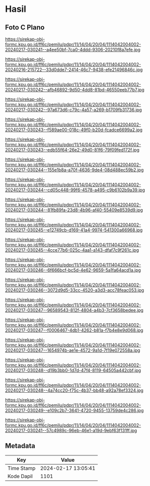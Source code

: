 # Hasil

## Foto C Plano

https://sirekap-obj-formc.kpu.go.id/ff6c/pemilu/pdpr/11/14/04/20/04/1114042004002-20240217-030241--a4ee50bf-7ca0-4ddd-9306-20210f8a7efe.jpg

https://sirekap-obj-formc.kpu.go.id/ff6c/pemilu/pdpr/11/14/04/20/04/1114042004002-20240216-215722--33d0dde7-2414-46c7-9438-efe21496846c.jpg

https://sirekap-obj-formc.kpu.go.id/ff6c/pemilu/pdpr/11/14/04/20/04/1114042004002-20240217-030242--afb46892-9d50-4dd8-81bd-46550eeb77b7.jpg

https://sirekap-obj-formc.kpu.go.id/ff6c/pemilu/pdpr/11/14/04/20/04/1114042004002-20240217-030242--97a673d6-c79c-4a57-a269-b1709fb31736.jpg

https://sirekap-obj-formc.kpu.go.id/ff6c/pemilu/pdpr/11/14/04/20/04/1114042004002-20240217-030243--f589ae00-018c-49f0-b20d-fcadce6699a2.jpg

https://sirekap-obj-formc.kpu.go.id/ff6c/pemilu/pdpr/11/14/04/20/04/1114042004002-20240217-030243--edb55f64-26e2-49d0-81f6-79f09fed172f.jpg

https://sirekap-obj-formc.kpu.go.id/ff6c/pemilu/pdpr/11/14/04/20/04/1114042004002-20240217-030244--155e1b8a-a70f-4636-9de4-08d488ec59b2.jpg

https://sirekap-obj-formc.kpu.go.id/ff6c/pemilu/pdpr/11/14/04/20/04/1114042004002-20240217-030244--cd05c448-99f6-4578-a495-c9b6102b9a39.jpg

https://sirekap-obj-formc.kpu.go.id/ff6c/pemilu/pdpr/11/14/04/20/04/1114042004002-20240217-030244--81fb89fa-23d8-4b96-af40-55409e8539d9.jpg

https://sirekap-obj-formc.kpu.go.id/ff6c/pemilu/pdpr/11/14/04/20/04/1114042004002-20240217-030245--e12749cb-d169-41a4-9974-541300a66968.jpg

https://sirekap-obj-formc.kpu.go.id/ff6c/pemilu/pdpr/11/14/04/20/04/1114042004002-20240217-030245--4cce77b6-025c-4aa1-a143-dfaf7c9f261c.jpg

https://sirekap-obj-formc.kpu.go.id/ff6c/pemilu/pdpr/11/14/04/20/04/1114042004002-20240217-030246--6f666bcf-bc5d-4e62-9659-5a1fa64acd1a.jpg

https://sirekap-obj-formc.kpu.go.id/ff6c/pemilu/pdpr/11/14/04/20/04/1114042004002-20240217-030246--3072d9d5-33cc-4520-a3d3-acc78feac053.jpg

https://sirekap-obj-formc.kpu.go.id/ff6c/pemilu/pdpr/11/14/04/20/04/1114042004002-20240217-030247--96589543-812f-4804-a4b3-7cf3658bedee.jpg

https://sirekap-obj-formc.kpu.go.id/ff6c/pemilu/pdpr/11/14/04/20/04/1114042004002-20240217-030247--f0006467-4db1-4262-b81a-f7b4e8e9d068.jpg

https://sirekap-obj-formc.kpu.go.id/ff6c/pemilu/pdpr/11/14/04/20/04/1114042004002-20240217-030247--1654974b-ae1e-4572-9a1d-7f19e072558a.jpg

https://sirekap-obj-formc.kpu.go.id/ff6c/pemilu/pdpr/11/14/04/20/04/1114042004002-20240217-030248--d19b3bb0-1d7d-47f4-8119-64505a442cbf.jpg

https://sirekap-obj-formc.kpu.go.id/ff6c/pemilu/pdpr/11/14/04/20/04/1114042004002-20240217-030248--4a74cc20-f75c-4b37-bb48-a92a78ef3324.jpg

https://sirekap-obj-formc.kpu.go.id/ff6c/pemilu/pdpr/11/14/04/20/04/1114042004002-20240217-030249--e109c2b7-3641-4720-9455-13759de4c286.jpg

https://sirekap-obj-formc.kpu.go.id/ff6c/pemilu/pdpr/11/14/04/20/04/1114042004002-20240217-030241--57c4989c-96eb-46e1-a19d-9ebf63f131ff.jpg


## Metadata

| Key        | Value               |
| ---------- | ------------------- |
| Time Stamp | 2024-02-17 13:05:41 |
| Kode Dapil | 1101                |



